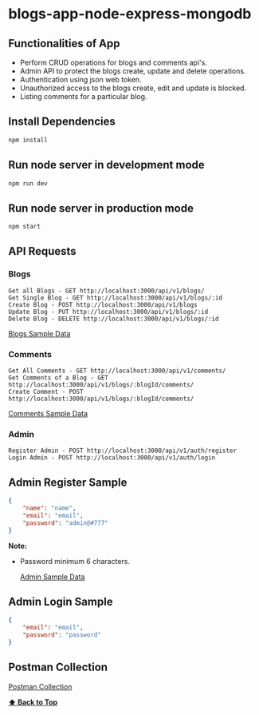 # blogs-app-node-express-mongodb

## Functionalities of App

- Perform CRUD operations for blogs and comments api's.
- Admin API to protect the blogs create, update and delete operations.
- Authentication using json web token.
- Unauthorized access to the blogs create, edit and update is blocked.
- Listing comments for a particular blog.

## Install Dependencies

```sh
npm install
```

## Run node server in development mode

```sh
npm run dev
```

## Run node server in production mode

```sh
npm start
```

## API Requests
### Blogs

```API
Get all Blogs - GET http://localhost:3000/api/v1/blogs/ 
Get Single Blog - GET http://localhost:3000/api/v1/blogs/:id
Create Blog - POST http://localhost:3000/api/v1/blogs
Update Blog - PUT http://localhost:3000/api/v1/blogs/:id
Delete Blog - DELETE http://localhost:3000/api/v1/blogs/:id
```

[Blogs Sample Data](https://github.com/jisshub/blogs-app-node-express-mongodb/blob/main/_data/blogs.json)
### Comments

```API
Get All Comments - GET http://localhost:3000/api/v1/comments/
Get Comments of a Blog - GET http://localhost:3000/api/v1/blogs/:blogId/comments/
Create Comment - POST http://localhost:3000/api/v1/blogs/:blogId/comments/
```

[Comments Sample Data](https://github.com/jisshub/blogs-app-node-express-mongodb/blob/main/_data/comments.json)

### Admin

```API
Register Admin - POST http://localhost:3000/api/v1/auth/register
Login Admin - POST http://localhost:3000/api/v1/auth/login
```

## Admin Register Sample

```json
{
    "name": "name",
    "email": "email",
    "password": "admin@#777"
}
```

**Note:**

- Password minimum 6 characters.

    [Admin Sample Data](https://github.com/jisshub/blogs-app-node-express-mongodb/blob/main/_data/admin.json)


## Admin Login Sample

```json
{
    "email": "email",
    "password": "password"
}
```

## Postman Collection

[Postman Collection](https://github.com/jisshub/blogs-app-node-express-mongodb/blob/main/Blogs%20API.postman_collection.json)

**[⬆ Back to Top](#blogs-app-node-express-mongodb)**
